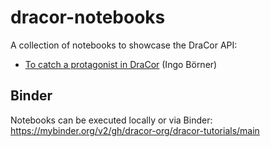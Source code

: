 # dracor-notebooks
A collection of notebooks to showcase the DraCor API:

* [To catch a protagonist in DraCor](https://github.com/dracor-org/dracor-notebooks/tree/main/catch-a-protagonist-in-dracor) (Ingo Börner)

## Binder
Notebooks can be executed locally or via Binder:
https://mybinder.org/v2/gh/dracor-org/dracor-tutorials/main
